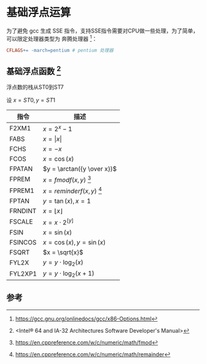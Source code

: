 # 基础浮点运算

为了避免 gcc 生成 SSE 指令，支持SSE指令需要对CPU做一些处理，为了简单，可以限定处理器类型为 奔腾处理器 [^options]：

```makefile
CFLAGS+= -march=pentium # pentium 处理器
```

## 基础浮点函数 [^manual]

浮点数的栈从ST0到ST7

设 $x=ST0, y=ST1$

| 指令    | 描述                         |
| ------- | ---------------------------- |
| F2XM1   | $x = 2^x - 1$                |
| FABS    | $x = \|x\|$                  |
| FCHS    | $x = -x$                     |
| FCOS    | $x = \cos(x)$                |
| FPATAN  | $y = \arctan({y \over x})$   |
| FPREM   | $x = fmodf(x, y)$ [^fmodf]           |
| FPREM1  | $x = reminderf(x, y)$ [^remainder]       |
| FPTAN   | $y = \tan(x), x = 1$                  |
| FRNDINT | $x = \lfloor x \rfloor$        |
| FSCALE  | $x = x \cdot 2^{[y]}$                  |
| FSIN    | $x = \sin(x)$                |
| FSINCOS | $x = \cos(x), y =\sin(x)$       |
| FSQRT   | $x = \sqrt{x}$                 |
| FYL2X   | $y = y \cdot \log_2(x)$     |
| FYL2XP1 | $y = y \cdot \log_2(x + 1)$ |

## 参考

[^options]: <https://gcc.gnu.org/onlinedocs/gcc/x86-Options.html>
[^manual]: <Intel® 64 and IA-32 Architectures Software Developer's Manual>
[^fmodf]: <https://en.cppreference.com/w/c/numeric/math/fmod>
[^remainder]: <https://en.cppreference.com/w/c/numeric/math/remainder>
